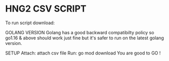 # HNG2 CSV SCRIPT
To run script download:

GOLANG VERSION
Golang has a good backward compatibilty policy so go1.16 & above should work just fine but it's safer to run on the latest golang version.

SETUP
Attach: attach csv file 
Run: go mod download
You are good to GO !
